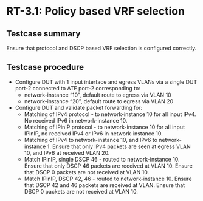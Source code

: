 # RT-3.1: Policy based VRF selection

## Testcase summary

Ensure that protocol and DSCP based VRF selection is configured correctly.

## Testcase procedure

*   Configure DUT with 1 input interface and egress VLANs via a single DUT
    port-2 connected to ATE port-2 corresponding to:
    *   network-instance “10”, default route to egress via VLAN 10
    *   network-instance “20”, default route to egress via VLAN 20
*   Configure DUT and validate packet forwarding for:
    *   Matching of IPv4 protocol - to network-instance 10 for all input IPv4.
        No received IPv6 in network-instance 10.
    *   Matching of IPinIP protocol - to network-instance 10 for all input
        IPinIP, no received IPv4 or IPv6 in network-instance 10.
    *   Matching of IPv4 to network-instance 10, and IPv6 to network-instance 1.
        Ensure that only IPv4 packets are seen at egress VLAN 10, and IPv6 at
        received VLAN 20.
    *   Match IPinIP, single DSCP 46 - routed to network-instance 10. Ensure
        that only DSCP 46 packets are received at VLAN 10. Ensure that DSCP 0
        packets are not received at VLAN 10.
    *   Match IPinIP, DSCP 42, 46 - routed to network-instance 10. Ensure that
        DSCP 42 and 46 packets are received at VLAN. Ensure that DSCP 0 packets
        are not received at VLAN 10.

